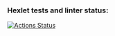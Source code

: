 ### Hexlet tests and linter status:
[![Actions Status](https://github.com/pbychenko/backend-project-lvl4/workflows/hexlet-check/badge.svg)](https://github.com/pbychenko/backend-project-lvl4/actions)